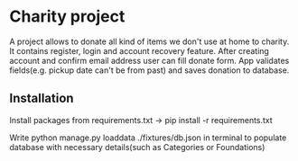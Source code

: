 # Charity project

A project allows to donate all kind of items we don't use at home to charity.
It contains register, login and account recovery feature. After creating account 
and confirm email address user can fill donate form. App validates fields(e.g. 
pickup date can't be from past) and saves donation to database.


## Installation

Install packages from requirements.txt -> pip install -r requirements.txt

Write python manage.py loaddata ./fixtures/db.json in 
terminal to populate database with necessary details(such as Categories or Foundations)